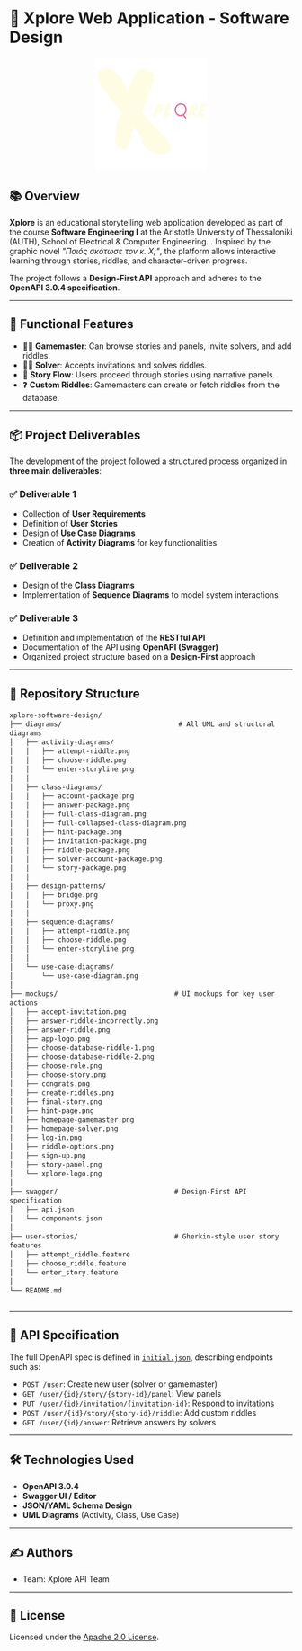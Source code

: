 ﻿# 🧩 Xplore Web Application - Software Design
<p align="center">
  <img src=".\Mockups\xplore-logo.png" alt="xplore-logo" width="200"/>
</p>

## 📚 Overview

**Xplore** is an educational storytelling web application developed as part of the course **Software Engineering I** at the Aristotle University of Thessaloniki (AUTH), School of Electrical & Computer Engineering. . Inspired by the graphic novel *"Ποιός σκότωσε τον κ. Χ;"*, the platform allows interactive learning through stories, riddles, and character-driven progress.

The project follows a **Design-First API** approach and adheres to the **OpenAPI 3.0.4 specification**.

---

## 🧠 Functional Features

- 🧑‍🏫 **Gamemaster**: Can browse stories and panels, invite solvers, and add riddles.
- 🧑‍🎓 **Solver**: Accepts invitations and solves riddles.
- 🧩 **Story Flow**: Users proceed through stories using narrative panels.
- ❓ **Custom Riddles**: Gamemasters can create or fetch riddles from the database.

---

## 📦 Project Deliverables

The development of the project followed a structured process organized in **three main deliverables**:

### ✅ Deliverable 1

- Collection of **User Requirements**
- Definition of **User Stories**
- Design of **Use Case Diagrams**
- Creation of **Activity Diagrams** for key functionalities

### ✅ Deliverable 2

- Design of the **Class Diagrams**
- Implementation of **Sequence Diagrams** to model system interactions

### ✅ Deliverable 3

- Definition and implementation of the **RESTful API**
- Documentation of the API using **OpenAPI (Swagger)**
- Organized project structure based on a **Design-First** approach
---

## 📂 Repository Structure
```
xplore-software-design/
├── diagrams/                             # All UML and structural diagrams
│   ├── activity-diagrams/
│   │   ├── attempt-riddle.png
│   │   ├── choose-riddle.png
│   │   └── enter-storyline.png
│   │
│   ├── class-diagrams/
│   │   ├── account-package.png
│   │   ├── answer-package.png
│   │   ├── full-class-diagram.png
│   │   ├── full-collapsed-class-diagram.png
│   │   ├── hint-package.png
│   │   ├── invitation-package.png
│   │   ├── riddle-package.png
│   │   ├── solver-account-package.png
│   │   └── story-package.png
│   │
│   ├── design-patterns/
│   │   ├── bridge.png
│   │   └── proxy.png
│   │
│   ├── sequence-diagrams/
│   │   ├── attempt-riddle.png
│   │   ├── choose-riddle.png
│   │   └── enter-storyline.png
│   │
│   └── use-case-diagrams/
│       └── use-case-diagram.png
│
├── mockups/                             # UI mockups for key user actions
│   ├── accept-invitation.png
│   ├── answer-riddle-incorrectly.png
│   ├── answer-riddle.png
│   ├── app-logo.png
│   ├── choose-database-riddle-1.png
│   ├── choose-database-riddle-2.png
│   ├── choose-role.png
│   ├── choose-story.png
│   ├── congrats.png
│   ├── create-riddles.png
│   ├── final-story.png
│   ├── hint-page.png
│   ├── homepage-gamemaster.png
│   ├── homepage-solver.png
│   ├── log-in.png
│   ├── riddle-options.png
│   ├── sign-up.png
│   ├── story-panel.png
│   └── xplore-logo.png
│
├── swagger/                             # Design-First API specification
│   ├── api.json
│   └── components.json
│
├── user-stories/                        # Gherkin-style user story features
│   ├── attempt_riddle.feature
│   ├── choose_riddle.feature
│   └── enter_story.feature
│
└── README.md


```

---

## 📑 API Specification

The full OpenAPI spec is defined in [`initial.json`](./initial.json), describing endpoints such as:

- `POST /user`: Create new user (solver or gamemaster)
- `GET /user/{id}/story/{story-id}/panel`: View panels
- `PUT /user/{id}/invitation/{invitation-id}`: Respond to invitations
- `POST /user/{id}/story/{story-id}/riddle`: Add custom riddles
- `GET /user/{id}/answer`: Retrieve answers by solvers


---

## 🛠️ Technologies Used

- **OpenAPI 3.0.4**
- **Swagger UI / Editor**
- **JSON/YAML Schema Design**
- **UML Diagrams** (Activity, Class, Use Case)

---

## ✍️ Authors

- Team: Xplore API Team

---

## 📄 License

Licensed under the [Apache 2.0 License](https://www.apache.org/licenses/LICENSE-2.0.html).

